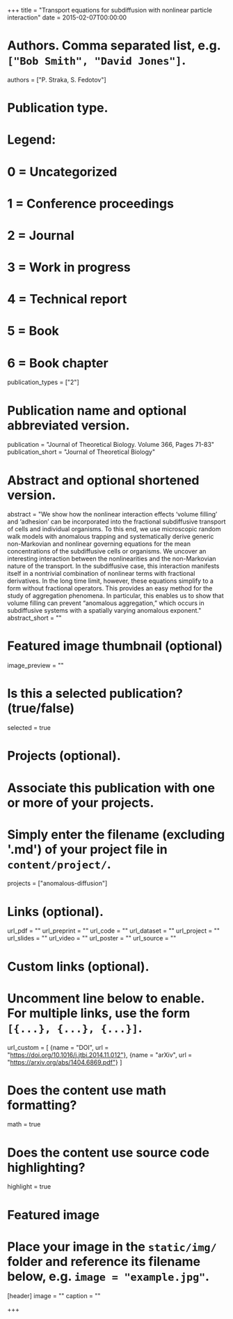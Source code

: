 +++
title = "Transport equations for subdiffusion with nonlinear particle interaction"
date = 2015-02-07T00:00:00

# Authors. Comma separated list, e.g. `["Bob Smith", "David Jones"]`.
authors = ["P. Straka, S. Fedotov"]

# Publication type.
# Legend:
# 0 = Uncategorized
# 1 = Conference proceedings
# 2 = Journal
# 3 = Work in progress
# 4 = Technical report
# 5 = Book
# 6 = Book chapter
publication_types = ["2"]

# Publication name and optional abbreviated version.
publication = "Journal of Theoretical Biology. Volume 366, Pages 71-83"
publication_short = "Journal of Theoretical Biology"

# Abstract and optional shortened version.
abstract = "We show how the nonlinear interaction effects ‘volume filling’ and ‘adhesion’ can be incorporated into the fractional subdiffusive transport of cells and individual organisms. To this end, we use microscopic random walk models with anomalous trapping and systematically derive generic non-Markovian and nonlinear governing equations for the mean concentrations of the subdiffusive cells or organisms. We uncover an interesting interaction between the nonlinearities and the non-Markovian nature of the transport. In the subdiffusive case, this interaction manifests itself in a nontrivial combination of nonlinear terms with fractional derivatives. In the long time limit, however, these equations simplify to a form without fractional operators. This provides an easy method for the study of aggregation phenomena. In particular, this enables us to show that volume filling can prevent “anomalous aggregation,” which occurs in subdiffusive systems with a spatially varying anomalous exponent."
abstract_short = ""

# Featured image thumbnail (optional)
image_preview = ""

# Is this a selected publication? (true/false)
selected = true

# Projects (optional).
#   Associate this publication with one or more of your projects.
#   Simply enter the filename (excluding '.md') of your project file in `content/project/`.
projects = ["anomalous-diffusion"]

# Links (optional).
url_pdf = ""
url_preprint = ""
url_code = ""
url_dataset = ""
url_project = ""
url_slides = ""
url_video = ""
url_poster = ""
url_source = ""

# Custom links (optional).
#   Uncomment line below to enable. For multiple links, use the form `[{...}, {...}, {...}]`.
url_custom = [
    {name = "DOI", url = "https://doi.org/10.1016/j.jtbi.2014.11.012"},
    {name = "arXiv", url = "https://arxiv.org/abs/1404.6869.pdf"}
]


# Does the content use math formatting?
math = true

# Does the content use source code highlighting?
highlight = true

# Featured image
# Place your image in the `static/img/` folder and reference its filename below, e.g. `image = "example.jpg"`.
[header]
image = ""
caption = ""

+++
